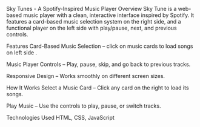 Sky Tunes - A Spotify-Inspired Music Player
Overview
Sky Tune is a web-based music player with a clean, interactive interface inspired by Spotify. It features a card-based music selection system on the right side, and a functional player on the left side with play/pause, next, and previous controls.

Features
Card-Based Music Selection –  click on music cards to load songs on left side .

Music Player Controls – Play, pause, skip, and go back to previous tracks.

Responsive Design – Works smoothly on different screen sizes.

How It Works
Select a Music Card – Click any card on the right to load its songs.

Play Music – Use the controls to play, pause, or switch tracks.

Technologies Used
HTML, CSS, JavaScript
